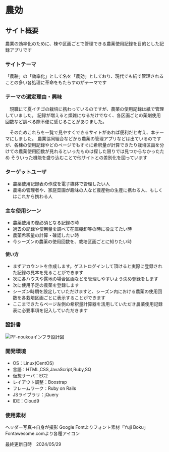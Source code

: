 # 農効

## サイト概要
農業の効率化のために、棟や区画ごとで管理できる農薬使用記録を目的とした記録アプリです

### サイトテーマ
「農耕」の「効率化」として名を「農効」としており、現代でも紙で管理されることの多い各処理に革命をもたらすのがテーマです


### テーマの選定理由・興味
　現職にて夏イチゴの栽培に携わっているのですが、農薬の使用記録は紙で管理していました。
記録が増えると煩雑になるだけでなく、各区画ごとの薬剤使用回数など調べる際不便に感じることがありました。

　そのためこれらを一覧で見やすくできるサイトがあれば便利だと考え、本テーマにしました。
農業協同組合などから農薬の管理アプリなどは出ているのですが、各棟の使用記録やどのページでもすぐに希釈量が計算できたり栽培区画を分けての農薬使用回数が見れるといったものは探した限りでは見つからなかったため
そういった機能を盛り込むことで他サイトとの差別化を図っています

### ターゲットユーザ
- 農薬使用記録表の作成を電子媒体で管理したい人
- 農場の管理者や、家庭菜園が趣味の人など農産物の生産に携わる人、もしくはこれから携わる人

### 主な使用シーン
- 農薬使用の際必須となる記録の時
- 過去の記録や使用量を調べて在庫棚卸等の時に役立てたい時
- 農薬希釈量の計算・確認したい時
- 今シーズンの農薬の使用回数を、栽培区画ごとに知りたい時


#### 使い方
- まずアカウントを作成します。ゲストログインして頂けると実際に登録された記録の見本を見ることができます
- 次に各ハウスや露地の場合区画などを管理しやすいよう決め登録をします
- 次に使用予定の農薬を登録します
- シーズン時期を設定していただけますと、シーズン内における農薬の使用回数を各栽培区画ごとに表示することができます
- ここまできたらページ左側の希釈量計算器を活用していただき農薬使用記録表に必要事項を記入していただきます

### 設計書

![PF-noukouインフラ設計図](https://github.com/azarJY/PesticideRecords/assets/143927567/20fc6f84-69a2-4fb6-9d45-b3a8211de112)


### 開発環境
- OS：Linux(CentOS)
- 言語：HTML,CSS,JavaScript,Ruby,SQ
- 仮想サーバ：EC2
- レイアウト調整：Boostrap
- フレームワーク：Ruby on Rails
- JSライブラリ：jQuery
- IDE：Cloud9

### 使用素材

ヘッダー写真→自身が撮影
Google Fontよりフォント素材「Yuji Boku」
Fontawesome.comより各種アイコン

最終更新日時　2024/05/29